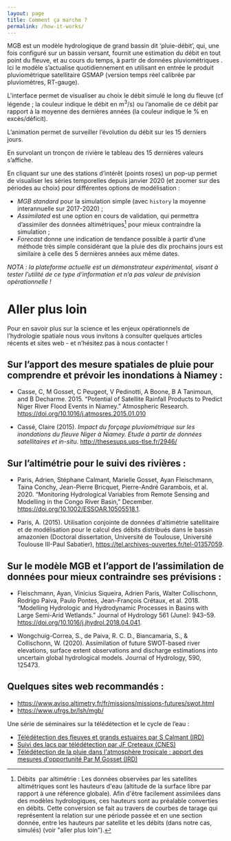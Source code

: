 ```yaml
---
layout: page
title: Comment ça marche ?
permalink: /how-it-works/
---
```


MGB est un modèle hydrologique de grand bassin dit ‘pluie-débit’, qui, une fois configuré sur un bassin versant, fournit une estimation du débit en tout point du fleuve, et au cours du temps,  à partir de données pluviométriques . Ici le modèle s’actualise quotidiennement en utilisant en entrée le produit pluviométrique satellitaire GSMAP (version temps réel calibrée par pluviomètres, RT-gauge).

L'interface permet de visualiser au choix  le débit simulé le long du fleuve (cf légende ; la couleur indique le débit en m<sup>3</sup>/s)  ou l’anomalie de ce débit par rapport à la moyenne des dernières années (la couleur indique le  % en excès/déficit).

L’animation permet de surveiller l’évolution du débit sur les 15 derniers jours.

En survolant un tronçon de rivière le tableau des 15 dernières valeurs s’affiche.

En cliquant sur une des stations d’intérêt (points roses) un pop-up permet de visualiser les séries temporelles depuis janvier 2020 (et zoomer sur des périodes au choix) pour différentes options de modélisation :
* _MGB standard_ pour la simulation simple (avec `history` la moyenne interannuelle  sur 2017-2020) ;
* _Assimilated_ est une option en cours de validation, qui permettra d’assimiler des données altimétriques[^1] pour mieux contraindre la simulation ;
* _Forecast_ donne une indication de tendance possible à partir d‘une méthode très simple considérant que la pluie des dix prochains jours est similaire à celle des 5 dernières années aux même dates.

_NOTA : la plateforme actuelle est un démonstrateur expérimental, visant à tester l’utilité de ce type d’information et n‘a pas valeur de prévision opérationnelle !_

[^1]: Débits  par altimétrie : Les données observées par les satellites altimétriques sont les hauteurs d'eau (altitude de la surface libre par rapport à une référence globale). Afin d'être facilement assimilées dans des modèles hydrologiques, ces hauteurs sont au préalable converties en débits. Cette conversion se fait au travers de courbes de tarage qui représentent la relation sur une période passée et en une section donnée, entre les hauteurs par satellite et les débits (dans notre cas, simulés) (voir "aller plus loin").

# Aller plus loin

Pour en savoir plus sur la science et les enjeux opérationnels de l’hydrologie spatiale nous  vous invitons à consulter quelques  articles récents et sites web - et n’hésitez pas à nous contacter !

## Sur l’apport des mesure spatiales de pluie pour comprendre et prévoir les inondations à Niamey :

* <a name="casse_2015"></a>Casse, C, M Gosset, C Peugeot, V Pedinotti, A Boone, B A Tanimoun, and B Decharme. 2015. “Potential of Satellite Rainfall Products to Predict Niger River Flood Events in Niamey.” Atmospheric Research. <https://doi.org/10.1016/j.atmosres.2015.01.010>

* Cassé, Claire (2015). _Impact du forçage pluviométrique sur les inondations du fleuve Niger à Niamey. Etude à partir de données satellitaires et in-situ_. <http://thesesups.ups-tlse.fr/2946/>

## Sur l’altimétrie pour le suivi des rivières :

* Paris, Adrien, Stéphane Calmant, Marielle Gosset, Ayan Fleischmann, Taina Conchy, Jean-Pierre Bricquet, Pierre-André Garambois, et al. 2020. “Monitoring Hydrological Variables from Remote Sensing and Modelling in the Congo River Basin,” December. <https://doi.org/10.1002/ESSOAR.10505518.1>.

* Paris, A. (2015). Utilisation conjointe de données d'altimétrie satellitaire et de modélisation pour le calcul des débits distribués dans le bassin amazonien (Doctoral dissertation, Université de Toulouse, Université Toulouse III-Paul Sabatier), <https://tel.archives-ouvertes.fr/tel-01357059>.

## Sur le modèle MGB et l’apport de l’assimilation de données pour mieux contraindre ses prévisions :

* <a name="Fleichmann_2018"></a>Fleischmann, Ayan, Vinícius Siqueira, Adrien Paris, Walter Collischonn, Rodrigo Paiva, Paulo Pontes, Jean-François Crétaux, et al. 2018. “Modelling Hydrologic and Hydrodynamic Processes in Basins with Large Semi-Arid Wetlands.” Journal of Hydrology 561 (June): 943–59. <https://doi.org/10.1016/j.jhydrol.2018.04.041>.

* <a name="wongchuig_2020"></a>Wongchuig-Correa, S., de Paiva, R. C. D., Biancamaria, S., & Collischonn, W. (2020). Assimilation of future SWOT-based river elevations, surface extent observations and discharge estimations into uncertain global hydrological models. Journal of Hydrology, 590, 125473.

## Quelques sites web recommandés :

* <https://www.aviso.altimetry.fr/fr/missions/missions-futures/swot.html>
* <https://www.ufrgs.br/lsh/mgb/>

Une série de séminaires sur la télédétection et le cycle de l’eau :
* [Télédétection des fleuves et grands estuaires par S Calmant (IRD)](https://www.college-de-france.fr/site/edouard-bard/symposium-2019-06-21-14h45.htm)
* [Suivi des lacs par télédétection par JF Creteaux (CNES)](https://www.college-de-france.fr/site/edouard-bard/symposium-2019-06-21-11h15.htm)
* [Télédétection de la pluie dans l'atmosphère tropicale : apport des mesures d'opportunité
Par M Gosset (IRD)](https://www.college-de-france.fr/site/edouard-bard/symposium-2019-06-21-10h30.htm)
